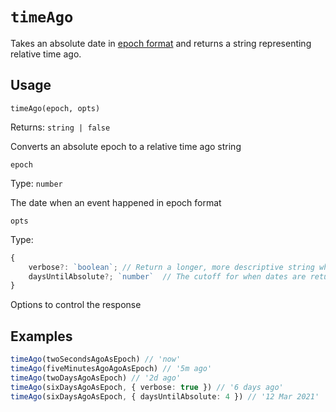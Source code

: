 
# `timeAgo`

Takes an absolute date in [epoch format](https://developer.mozilla.org/en-US/docs/Web/JavaScript/Reference/Global_Objects/Date#description) and returns a string representing relative time ago.

## Usage
`timeAgo(epoch, opts)`

Returns: `string | false`

Converts an absolute epoch to a relative time ago string

`epoch`

Type: `number`

The date when an event happened in epoch format

`opts`

Type:
```typescript
{
	verbose?: `boolean`; // Return a longer, more descriptive string when true
    daysUntilAbsolute?; `number`  // The cutoff for when dates are returned in absolute format
}
```

Options to control the response

## Examples
```ts
timeAgo(twoSecondsAgoAsEpoch) // 'now'
timeAgo(fiveMinutesAgoAgoAsEpoch) // '5m ago'
timeAgo(twoDaysAgoAsEpoch) // '2d ago'
timeAgo(sixDaysAgoAsEpoch, { verbose: true }) // '6 days ago'
timeAgo(sixDaysAgoAsEpoch, { daysUntilAbsolute: 4 }) // '12 Mar 2021'
